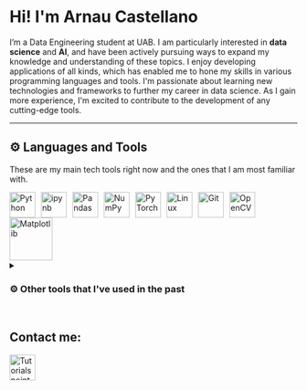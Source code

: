 # Hi! I'm Arnau Castellano

I’m a Data Engineering student at UAB. I am particularly interested in **data science** and **AI**, and have been actively pursuing ways to expand my knowledge and understanding of these topics. 
I enjoy developing applications of all kinds, which has enabled me to hone my skills in various programming languages and tools.
I'm passionate about learning new technologies and frameworks to further my career in data science. As I gain more experience, I'm excited to contribute to the development of any cutting-edge tools.

---

## ⚙ Languages and Tools

These are my main tech tools right now and the ones that I am most familiar with. 

<img align="left" alt="Python" width="45px" style="padding-right:7px;" src="https://cdn.jsdelivr.net/gh/devicons/devicon/icons/python/python-original.svg" />
<img align="left" alt="ipynb" width="45px" style="padding-right:7px; "src="https://cdn.jsdelivr.net/gh/devicons/devicon/icons/jupyter/jupyter-original-wordmark.svg" />
<img align="left" alt="Pandas" width="45px" style="padding-right:7px;" src="https://cdn.jsdelivr.net/gh/devicons/devicon/icons/pandas/pandas-original-wordmark.svg" />
<img align="left" alt="NumPy" width="45px" style="padding-right:7px;" src="https://cdn.jsdelivr.net/gh/devicons/devicon/icons/numpy/numpy-original-wordmark.svg" />
<img align="left" alt="PyTorch" width="45px" style="padding-right:7px;" src="https://cdn.jsdelivr.net/gh/devicons/devicon/icons/pytorch/pytorch-original-wordmark.svg" 
/>
<img align="left" alt="Linux" width="45px" style="padding-right:7px;" src="https://cdn.jsdelivr.net/gh/devicons/devicon/icons/linux/linux-original.svg" />
<img align="left" alt="Git" width="45px" style="padding-right:7px;" src="https://cdn.jsdelivr.net/gh/devicons/devicon/icons/git/git-original.svg" />
<img align="left" alt="OpenCV" width="45px" style="padding-right:7px; "src="https://cdn.jsdelivr.net/gh/devicons/devicon/icons/opencv/opencv-original-wordmark.svg" />
<img align="center" alt="Matplotlib" width="75px" style="padding-right:7px; "src="https://matplotlib.org/3.0.2/_static/logo2.png" />

<br />

<details>
 <summary><h3>⚙ Other tools that I've used in the past</h3></summary>
   <img align="left" alt="Docker" width="45px" style="padding-right:7px;" src="https://cdn.jsdelivr.net/gh/devicons/devicon/icons/docker/docker-original-wordmark.svg" />
   <img align="left" alt="MongoDB" width="45px" style="padding-right:7px;" src="https://cdn.jsdelivr.net/gh/devicons/devicon/icons/mongodb/mongodb-original-wordmark.svg" />
   <img align="left" alt="C" width="45px" style="padding-right:7px;"src="https://cdn.jsdelivr.net/gh/devicons/devicon/icons/c/c-original.svg" />
   <img align="left" alt="MatLab" width="45px" style="padding-right:7px; "src="https://cdn.jsdelivr.net/gh/devicons/devicon/icons/matlab/matlab-original.svg" />
   <img align="left" alt="MySQL" width="45px" style="padding-right:7px; "src="https://cdn.jsdelivr.net/gh/devicons/devicon/icons/mysql/mysql-original-wordmark.svg" />
   <img align="left" alt="R" width="45px" style="padding-right:7px; "src="https://upload.wikimedia.org/wikipedia/commons/thumb/1/1b/R_logo.svg/724px-R_logo.svg.png" />
   <img align="left" alt="Plotly" width="75px" style="padding-right:7px; "src="https://upload.wikimedia.org/wikipedia/commons/thumb/8/8a/Plotly-logo.png/1200px-Plotly-logo.png"/>
</details>

<br />

## Contact me:
<!DOCTYPE html>
<html>
<body>
     <a href="https://www.linkedin.com/in/arnau-castellano"><img src="https://upload.wikimedia.org/wikipedia/commons/thumb/f/f8/LinkedIn_icon_circle.svg/1200px-LinkedIn_icon_circle.svg.png" alt="Tutorialspoint" style="width:45px;"></a>
   </left>
</body>
</html>
 
